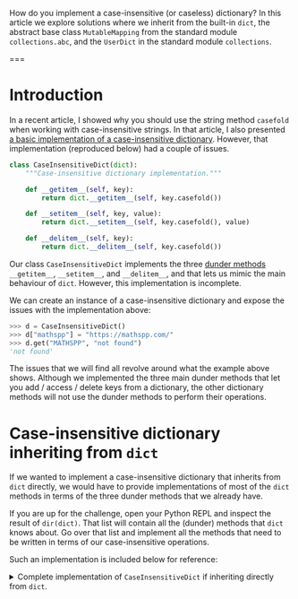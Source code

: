 How do you implement a case-insensitive (or caseless) dictionary? In this article we explore solutions where we inherit from the built-in `dict`, the abstract base class `MutableMapping` from the standard module `collections.abc`, and the `UserDict` in the standard module `collections`.

===

# Introduction

In a recent article, I showed why you should use the string method `casefold` when working with case-insensitive strings.
In that article, I also presented [a basic implementation of a case-insensitive dictionary][casefold-article-dict].
However, that implementation (reproduced below) had a couple of issues.

```py
class CaseInsensitiveDict(dict):
    """Case-insensitive dictionary implementation."""

    def __getitem__(self, key):
        return dict.__getitem__(self, key.casefold())

    def __setitem__(self, key, value):
        return dict.__setitem__(self, key.casefold(), value)

    def __delitem__(self, key):
        return dict.__delitem__(self, key.casefold())
```

Our class `CaseInsensitiveDict` implements the three [dunder methods][dunder-methods] `__getitem__`, `__setitem__`, and `__delitem__`, and that lets us mimic the main behaviour of `dict`.
However, this implementation is incomplete.

We can create an instance of a case-insensitive dictionary and expose the issues with the implementation above:

```py
>>> d = CaseInsensitiveDict()
>>> d["mathspp"] = "https://mathspp.com/"
>>> d.get("MATHSPP", "not found")
'not found'
```

The issues that we will find all revolve around what the example above shows.
Although we implemented the three main dunder methods that let you add / access / delete keys from a dictionary, the other dictionary methods will not use the dunder methods to perform their operations.


# Case-insensitive dictionary inheriting from `dict`

If we wanted to implement a case-insensitive dictionary that inherits from `dict` directly, we would have to provide implementations of most of the `dict` methods in terms of the three dunder methods that we already have.

If you are up for the challenge, open your Python REPL and inspect the result of `dir(dict)`.
That list will contain all the (dunder) methods that `dict` knows about.
Go over that list and implement all the methods that need to be written in terms of our case-insensitive operations.

Such an implementation is included below for reference:

<details>
<summary>Complete implementation of <code>CaseInsensitiveDict</code> if inheriting directly from <code>dict</code>.</summary>

```py
_no_default = object()


class CaseInsensitiveDict(dict):
    """Case-insensitive dictionary implementation."""

    def __getitem__(self, key):
        return dict.__getitem__(self, key.casefold())

    def __setitem__(self, key, value):
        return dict.__setitem__(self, key.casefold(), value)

    def __delitem__(self, key):
        return dict.__delitem__(self, key.casefold())

    # ---

    def __contains__(self, key):
        return dict.__contains__(self, key.casefold())

    def __init__(self, seed=None, **kwargs):
        super().__init__()

        if seed is None:
            seed = {}
        self.update(seed)
        self.update(kwargs)

    def __or__(self, other):
        """Dictionary updating with the pipe operator |."""
        base = self.copy()
        base.update(other)
        return base

    def __ror__(self, other):
        """Dictionary updating with | and a regular dict on the left."""
        base = CaseInsensitiveDict(other)
        base.update(other)
        return base

    def copy(self):
        return CaseInsensitiveDict(dict.copy(self))

    def get(self, key, default=None):
        return dict.get(self, key.casefold(), default)

    def pop(self, key, default=_no_default):
        if default is _no_default:
            return dict.pop(self, key.casefold())
        else:
            return dict.pop(self, key.casefold(), default)

    def setdefault(self, key, default=None):
        return dict.setdefault(self, key.casefold(), default)

    def update(self, seed=None, **kwargs):
        if seed is None:
            seed = {}

        # Is the seed a mapping...
        if hasattr(seed, "items"):
            for key, value in seed.items():
                self[key] = value
        # or an iterable?
        else:
            for key, value in seed:
                self[key] = value

        for key, value in kwargs.items():
            self[key] = value
```

</summary>

Stay tuned for the remainder of the article!



[dunder-methods]: /blog/pydonts/dunder-methods
[casefold-article-dict]: /blog/how-to-work-with-case-insensitive-strings#how-to-implement-a-case-insensitive-dictionary-in-python
